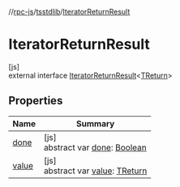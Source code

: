 //[rpc-js](../../../index.md)/[tsstdlib](../index.md)/[IteratorReturnResult](index.md)

# IteratorReturnResult

[js]\
external interface [IteratorReturnResult](index.md)&lt;[TReturn](index.md)&gt;

## Properties

| Name | Summary |
|---|---|
| [done](done.md) | [js]<br>abstract var [done](done.md): [Boolean](https://kotlinlang.org/api/latest/jvm/stdlib/kotlin/-boolean/index.html) |
| [value](value.md) | [js]<br>abstract var [value](value.md): [TReturn](index.md) |

